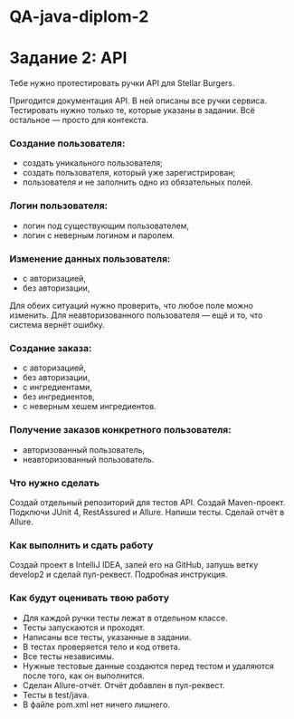 # QA-java-diplom-2

# Задание 2: API
Тебе нужно протестировать ручки API для Stellar Burgers.

Пригодится документация API. В ней описаны все ручки сервиса. Тестировать нужно только те, которые указаны в задании. Всё остальное — просто для контекста.

### Создание пользователя:
* создать уникального пользователя;
* создать пользователя, который уже зарегистрирован;
*  пользователя и не заполнить одно из обязательных полей.
### Логин пользователя:
* логин под существующим пользователем,
* логин с неверным логином и паролем.
### Изменение данных пользователя:
* с авторизацией,
* без авторизации,

Для обеих ситуаций нужно проверить, что любое поле можно изменить. Для неавторизованного пользователя — ещё и то, что система вернёт ошибку.

### Создание заказа:
* с авторизацией,
* без авторизации,
* с ингредиентами,
* без ингредиентов,
* с неверным хешем ингредиентов.
### Получение заказов конкретного пользователя:
* авторизованный пользователь,
* неавторизованный пользователь.

### Что нужно сделать
Создай отдельный репозиторий для тестов API.
Создай Maven-проект.
Подключи JUnit 4, RestAssured и Allure.
Напиши тесты.
Сделай отчёт в Allure.
### Как выполнить и сдать работу

Создай проект в IntelliJ IDEA, залей его на GitHub, запушь ветку develop2 и сделай пул-реквест. Подробная инструкция.
### Как будут оценивать твою работу
* Для каждой ручки тесты лежат в отдельном классе.
* Тесты запускаются и проходят.
* Написаны все тесты, указанные в задании.
* В тестах проверяется тело и код ответа.
* Все тесты независимы.
* Нужные тестовые данные создаются перед тестом и удаляются после того, как он выполнится.
* Сделан Allure-отчёт. Отчёт добавлен в пул-реквест.
* Тесты в test/java.
* В файле pom.xml нет ничего лишнего.